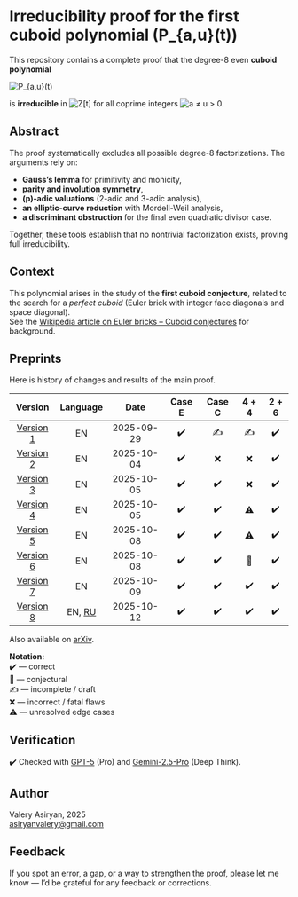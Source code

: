 # Irreducibility proof for the first cuboid polynomial \(P_{a,u}(t)\)
This repository contains a complete proof that the degree-8 even **cuboid polynomial**  
  
![P_{a,u}(t)](https://latex.codecogs.com/svg.latex?P_{a,u}(t)=t^{8}+6(u^{2}-a^{2})t^{6}+(a^{4}-4a^{2}u^{2}+u^{4})t^{4}-6a^{2}u^{2}(u^{2}-a^{2})t^{2}+a^{4}u^{4})
  
is **irreducible** in ![Z[t]](https://latex.codecogs.com/svg.latex?\mathbb{Z}[t]) for all coprime integers ![a ≠ u > 0](https://latex.codecogs.com/svg.latex?a%20\ne%20u%20%3E%200).

## Abstract
The proof systematically excludes all possible degree-8 factorizations. The arguments rely on:

- **Gauss’s lemma** for primitivity and monicity,  
- **parity and involution symmetry**,  
- **\(p\)-adic valuations** (2-adic and 3-adic analysis),
- **an elliptic-curve reduction** with Mordell-Weil analysis,  
- **a discriminant obstruction** for the final even quadratic divisor case.  

Together, these tools establish that no nontrivial factorization exists, proving full irreducibility.

## Context
This polynomial arises in the study of the **first cuboid conjecture**, related to the search for a *perfect cuboid* (Euler brick with integer face diagonals and space diagonal).  
See the [Wikipedia article on Euler bricks – Cuboid conjectures](https://en.wikipedia.org/wiki/Euler_brick#Cuboid_conjectures) for background.

## Preprints
Here is history of changes and results of the main proof.

| Version | Language       | Date       | Case E | Case C | 4 + 4 | 2 + 6 |
|:-------:|:----------:|:----------:|:------:|:------:|:-----:|:-----:|
| [Version 1](main/v1/Cuboid_conjecture_1.pdf) | EN | 2025-09-29 | ✔️ | ✍️ | ✍️ | ✔️ |
| [Version 2](main/v2/Cuboid_conjecture_1.pdf) | EN | 2025-10-04 | ✔️ | ❌ | ❌️ | ✔️ |
| [Version 3](main/v3/Cuboid_conjecture_1.pdf) | EN | 2025-10-05 | ✔️ | ✔️ | ❌ | ✔️ |
| [Version 4](main/v4/Cuboid_conjecture_1.pdf) | EN | 2025-10-05 | ✔️ | ✔️ | ⚠️ | ✔️ |
| [Version 5](main/v5/Cuboid_conjecture_1.pdf) | EN | 2025-10-08 | ✔️ | ✔️ | ⚠️ | ✔️ |
| [Version 6](main/v6/Cuboid_conjecture_1.pdf) | EN | 2025-10-08 | ✔️ | ✔️ | 🧩 | ✔️ |
| [Version 7](main/v7/Cuboid_conjecture_1.pdf) | EN | 2025-10-09 | ✔️ | ✔️ | ✔️ | ✔️ |
| [Version 8](main/v8/Cuboid_conjecture_1.pdf) | EN, [RU](main/v8/ru/Cuboid_conjecture_1_RU.pdf) | 2025-10-12 | ✔️ | ✔️ | ✔️ | ✔️ |

Also available on [arXiv](https://arxiv.org/abs/2510.07643).  

**Notation:**  
✔️ — correct  
🧩 — conjectural  
✍️ — incomplete / draft  
❌ — incorrect / fatal flaws  
⚠️ — unresolved edge cases  

## Verification
✔️ Checked with [GPT-5](https://chatgpt.com/) (Pro) and [Gemini-2.5-Pro](https://gemini.google.com/app) (Deep Think).

## Author
Valery Asiryan, 2025  
asiryanvalery@gmail.com

## Feedback
If you spot an error, a gap, or a way to strengthen the proof, please let me know — I’d be grateful for any feedback or corrections.

